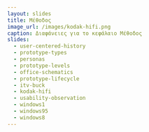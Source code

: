 ```yaml
---
layout: slides
title: Μέθοδος
image_url: /images/kodak-hifi.png
caption: Διαφάνειες για το κεφάλαιο Μέθοδος
slides:
  - user-centered-history
  - prototype-types
  - personas
  - prototype-levels
  - office-schematics
  - prototype-lifecycle
  - itv-buck
  - kodak-hifi
  - usability-observation
  - windows1
  - windows95
  - windows8
---
```


